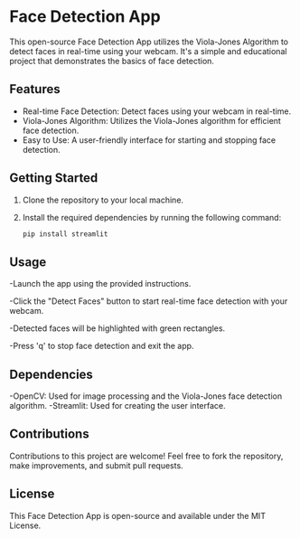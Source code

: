 # Face Detection App

This open-source Face Detection App utilizes the Viola-Jones Algorithm to detect faces in real-time using your webcam. It's a simple and educational project that demonstrates the basics of face detection.

## Features

- Real-time Face Detection: Detect faces using your webcam in real-time.
- Viola-Jones Algorithm: Utilizes the Viola-Jones algorithm for efficient face detection.
- Easy to Use: A user-friendly interface for starting and stopping face detection.

## Getting Started

1. Clone the repository to your local machine.

2. Install the required dependencies by running the following command:

   ```bash
   pip install streamlit


## Usage

-Launch the app using the provided instructions.

-Click the "Detect Faces" button to start real-time face detection with your webcam.

-Detected faces will be highlighted with green rectangles.

-Press 'q' to stop face detection and exit the app.

## Dependencies

-OpenCV: Used for image processing and the Viola-Jones face detection algorithm.
-Streamlit: Used for creating the user interface.

## Contributions

Contributions to this project are welcome! Feel free to fork the repository, make improvements, and submit pull requests.

## License

This Face Detection App is open-source and available under the MIT License.
